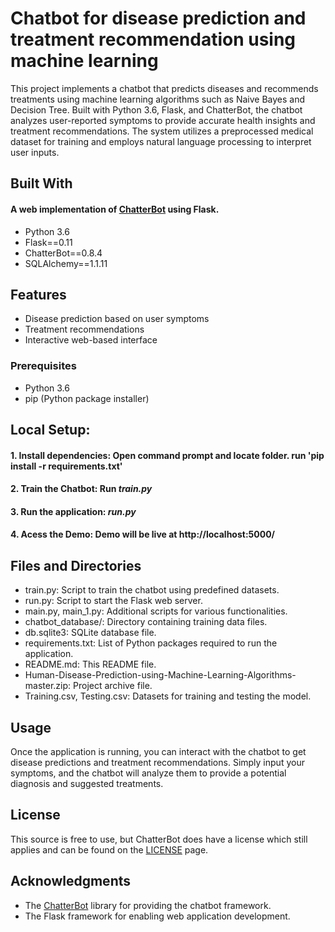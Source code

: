 # Chatbot for disease prediction and treatment recommendation using machine learning

This project implements a chatbot that predicts diseases and recommends treatments using machine learning algorithms such as Naive Bayes and Decision Tree. Built with Python 3.6, Flask, and ChatterBot, the chatbot analyzes user-reported symptoms to provide accurate health insights and treatment recommendations. The system utilizes a preprocessed medical dataset for training and employs natural language processing to interpret user inputs.

## Built With 
#### A web implementation of [ChatterBot](https://github.com/gunthercox/ChatterBot) using Flask.
- Python 3.6
- Flask==0.11
- ChatterBot==0.8.4
- SQLAlchemy==1.1.11

## Features
- Disease prediction based on user symptoms
- Treatment recommendations
- Interactive web-based interface

### Prerequisites
- Python 3.6
- pip (Python package installer)

## Local Setup:
#### 1. Install dependencies: Open command prompt and locate folder. run 'pip install -r requirements.txt' 
#### 2. Train the Chatbot: Run *train.py*
#### 3. Run the application: *run.py*
#### 4. Acess the Demo: Demo will be live at http://localhost:5000/

## Files and Directories
- train.py: Script to train the chatbot using predefined datasets.
- run.py: Script to start the Flask web server.
- main.py, main_1.py: Additional scripts for various functionalities.
- chatbot_database/: Directory containing training data files.
- db.sqlite3: SQLite database file.
- requirements.txt: List of Python packages required to run the application.
- README.md: This README file.
- Human-Disease-Prediction-using-Machine-Learning-Algorithms-master.zip: Project archive file.
- Training.csv, Testing.csv: Datasets for training and testing the model.

## Usage
Once the application is running, you can interact with the chatbot to get disease predictions and treatment recommendations. Simply input your symptoms, and the chatbot will analyze them to provide a potential diagnosis and suggested treatments.

## License
This source is free to use, but ChatterBot does have a license which still applies and can be found on the [LICENSE](https://github.com/gunthercox/ChatterBot/blob/master/LICENSE) page.

## Acknowledgments
- The [ChatterBot](https://github.com/gunthercox/ChatterBot) library for providing the chatbot framework.
- The Flask framework for enabling web application development.
